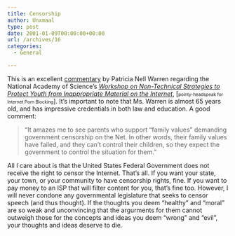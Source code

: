 ```yaml
---
title: Censorship
author: Unxmaal
type: post
date: 2001-01-09T00:00:00+00:00
url: /archives/16
categories:
  - General

---
```

This is an excellent [commentary][1] by Patricia Nell Warren regarding the National Academy of Science&#8217;s [_Workshop on Non-Technical Strategies to Protect Youth from Inappropriate Material on the Internet_][2], [<font size="1">pointy-headspeak for Internet Porn Blocking</font>]. It&#8217;s important to note that Ms. Warren is almost 65 years old, and has impressive credentials in both law and education. A good comment:

> &#8220;It amazes me to see parents who support &#8220;family values&#8221; demanding government censorship on the Net. In other words, their family values have failed, and they can&#8217;t control their children, so they expect the government to control the situation for them.&#8221;

All I care about is that the United States Federal Government does not receive the right to censor the Internet. That&#8217;s all. If you want your state, your town, or your community to have censorship rights, fine. If you want to pay money to an ISP that will filter content for you, that&#8217;s fine too. However, I will never condone any governmental legislature that seeks to censor speech (and thus thought). If the thoughts you deem &#8220;healthy&#8221; and &#8220;moral&#8221; are so weak and unconvincing that the argurments for them cannot outweigh those for the concepts and ideas you deem &#8220;wrong&#8221; and &#8220;evil&#8221;, your thoughts and ideas deserve to die.

 [1]: http://www.politechbot.com/p-01615.html
 [2]: http://www4.nas.edu/cpsma/cstb/itas.nsf/web/meeting3?OpenDocument